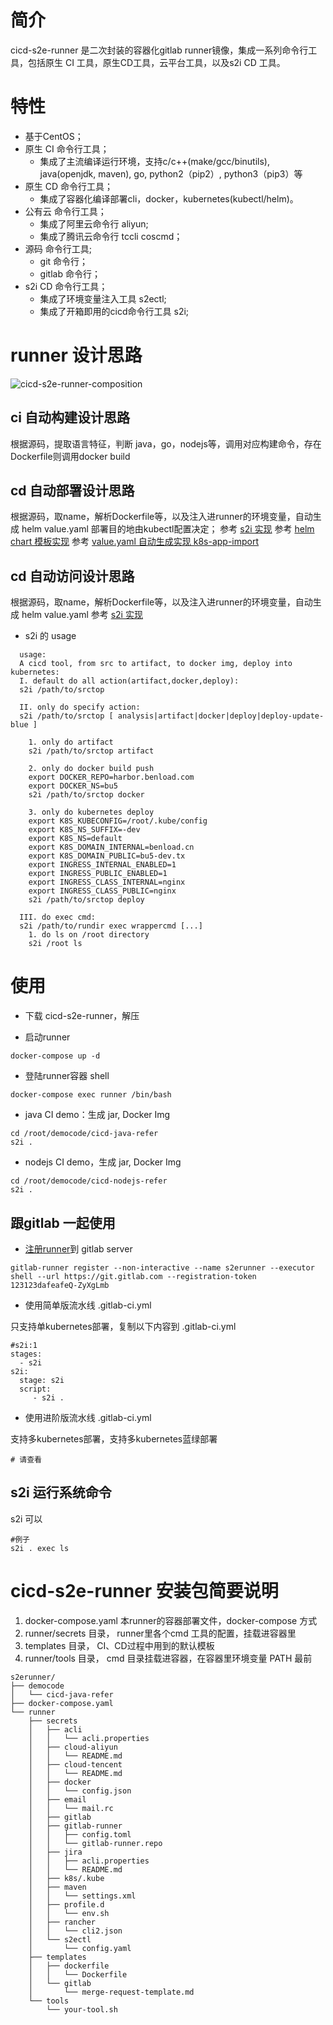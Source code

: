 # 简介

cicd-s2e-runner 是二次封装的容器化gitlab runner镜像，集成一系列命令行工具，包括原生 CI 工具，原生CD工具，云平台工具，以及s2i CD 工具。

# 特性
- 基于CentOS；
- 原生 CI 命令行工具；
  - 集成了主流编译运行环境，支持c/c++(make/gcc/binutils), java(openjdk, maven), go, python2（pip2）, python3（pip3）等
- 原生 CD 命令行工具；
    - 集成了容器化编译部署cli，docker，kubernetes(kubectl/helm)。
- 公有云 命令行工具；
    - 集成了阿里云命令行 aliyun;
    - 集成了腾讯云命令行 tccli coscmd；
- 源码 命令行工具;
    - git 命令行；
    - gitlab 命令行；
- s2i CD 命令行工具；
    - 集成了环境变量注入工具 s2ectl;
    - 集成了开箱即用的cicd命令行工具 s2i;
    
# runner 设计思路
![cicd-s2e-runner-composition](https://gitee.com/chimeh/jim-lfs/raw/master/pic/cicd-s2e-runner-composition.png)
## ci 自动构建设计思路
根据源码，提取语言特征，判断 java，go，nodejs等，调用对应构建命令，存在Dockerfile则调用docker build
## cd 自动部署设计思路
根据源码，取name，解析Dockerfile等，以及注入进runner的环境变量，自动生成 helm value.yaml 
部署目的地由kubectl配置决定；
参考 [s2i 实现](./s2e/s2i)
参考 [helm chart 模板实现](./s2e/generic/xxx-generic-chart/templates)
参考 [value.yaml 自动生成实现 k8s-app-import ](./s2e/k8s-app-import)
## cd 自动访问设计思路
根据源码，取name，解析Dockerfile等，以及注入进runner的环境变量，自动生成 helm value.yaml 
参考 [s2i 实现](./s2e/generic/xxx-generic-chart/templates/ingress-public.yaml)
* s2i 的 usage
```shell
  usage:
  A cicd tool, from src to artifact, to docker img, deploy into kubernetes:
  I. default do all action(artifact,docker,deploy):
  s2i /path/to/srctop

  II. only do specify action:
  s2i /path/to/srctop [ analysis|artifact|docker|deploy|deploy-update-blue ]

    1. only do artifact
    s2i /path/to/srctop artifact

    2. only do docker build push
    export DOCKER_REPO=harbor.benload.com
    export DOCKER_NS=bu5
    s2i /path/to/srctop docker

    3. only do kubernetes deploy
    export K8S_KUBECONFIG=/root/.kube/config
    export K8S_NS_SUFFIX=-dev
    export K8S_NS=default
    export K8S_DOMAIN_INTERNAL=benload.cn
    export K8S_DOMAIN_PUBLIC=bu5-dev.tx
    export INGRESS_INTERNAL_ENABLED=1
    export INGRESS_PUBLIC_ENABLED=1
    export INGRESS_CLASS_INTERNAL=nginx
    export INGRESS_CLASS_PUBLIC=nginx
    s2i /path/to/srctop deploy

  III. do exec cmd:
  s2i /path/to/rundir exec wrappercmd [...]
    1. do ls on /root directory
    s2i /root ls
```
# 使用
* 下载 cicd-s2e-runner，解压

* 启动runner
```shell
docker-compose up -d 
```
* 登陆runner容器 shell
```shell
docker-compose exec runner /bin/bash
```
* java CI demo：生成 jar, Docker Img
```shell
cd /root/democode/cicd-java-refer
s2i . 
```
* nodejs CI demo，生成 jar, Docker Img
```shell
cd /root/democode/cicd-nodejs-refer
s2i . 
```
## 跟gitlab 一起使用
* [注册runner](https://git.nx-code.com/help/ci/runners/README#registering-a-shared-runner)到 gitlab server

```shell
gitlab-runner register --non-interactive --name s2erunner --executor shell --url https://git.gitlab.com --registration-token 123123dafeafeQ-ZyXgLmb
```
* 使用简单版流水线 .gitlab-ci.yml

只支持单kubernetes部署，复制以下内容到 .gitlab-ci.yml
```cookie
#s2i:1
stages:
  - s2i
s2i:
  stage: s2i
  script:
     - s2i .
```
* 使用进阶版流水线 .gitlab-ci.yml

支持多kubernetes部署，支持多kubernetes蓝绿部署
```cookie
# 请查看
```
## s2i 运行系统命令
s2i 可以
```shell
#例子
s2i . exec ls
```

# cicd-s2e-runner 安装包简要说明
1. docker-compose.yaml 本runner的容器部署文件，docker-compose 方式
2. runner/secrets 目录， runner里各个cmd 工具的配置，挂载进容器里
3. templates 目录， CI、CD过程中用到的默认模板
4. runner/tools 目录， cmd 目录挂载进容器，在容器里环境变量 PATH 最前
```text
s2erunner/
├── democode
│   └── cicd-java-refer
├── docker-compose.yaml
└── runner
    ├── secrets
    │   ├── acli
    │   │   └── acli.properties
    │   ├── cloud-aliyun
    │   │   └── README.md
    │   ├── cloud-tencent
    │   │   └── README.md
    │   ├── docker
    │   │   └── config.json
    │   ├── email
    │   │   └── mail.rc
    │   ├── gitlab
    │   ├── gitlab-runner
    │   │   ├── config.toml
    │   │   └── gitlab-runner.repo
    │   ├── jira
    │   │   ├── acli.properties
    │   │   └── README.md
    │   ├── k8s/.kube
    │   ├── maven
    │   │   └── settings.xml
    │   ├── profile.d
    │   │   └── env.sh
    │   ├── rancher
    │   │   └── cli2.json
    │   └── s2ectl
    │       └── config.yaml
    ├── templates
    │   ├── dockerfile
    │   │   └── Dockerfile
    │   └── gitlab
    │       └── merge-request-template.md
    └── tools
        └── your-tool.sh
```

